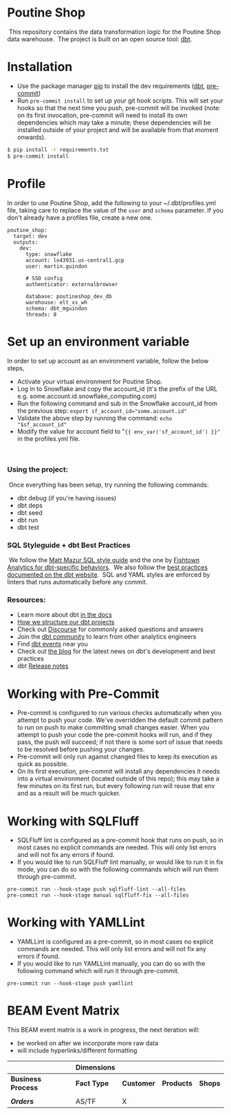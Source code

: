 # Poutine Shop
​
This repository contains the data transformation logic for the Poutine Shop data warehouse.
​
The project is built on an open source tool: [dbt](https://www.getdbt.com/).

# Installation

- Use the package manager [pip](https://pip.pypa.io/en/stable/) to install the dev requirements ([dbt](https://www.getdbt.com/), [pre-commit](https://pre-commit.com/))
- Run `pre-commit install` to set up your git hook scripts. This will set your hooks so that the next time you push, pre-commit will be invoked (note: on its first invocation, pre-commit will need to install its own dependencies which may take a minute; these dependencies will be installed outside of your project and will be available from that moment onwards).

```bash
$ pip install -r requirements.txt
$ pre-commit install
```

# Profile

In order to use Poutine Shop, add the following to your ~/.dbt/profiles.yml file, taking care to replace the value of the `user` and `schema` parameter.
If you don't already have a profiles file, create a new one.

```
poutine_shop:
  target: dev
  outputs:
    dev:
      type: snowflake
      account: lo43931.us-central1.gcp
      user: martin.guindon

      # SSO config
      authenticator: externalbrowser

      database: poutineshop_dev_db
      warehouse: elt_xs_wh
      schema: dbt_mguindon
      threads: 8

```
# Set up an environment variable

In order to set up account as an environment variable, follow the below steps,

- Activate your virtual environment for Poutine Shop.
- Log in to Snowflake and copy the account_id (it's the prefix of the URL e.g. some.account.id.snowflake_computing.com)
- Run the following command and sub in the Snowflake account_id from the previous step: `export sf_account_id="some.account.id"`
- Validate the above step by running the command: `echo "$sf_account_id"`
- Modify the value for account field to "`{{ env_var('sf_account_id') }}"` in the profiles.yml file.


​
### Using the project:
​
Once everything has been setup, try running the following commands:
​
- dbt debug (if you're having issues)
- dbt deps
- dbt seed
- dbt run
- dbt test
​
### SQL Styleguide + dbt Best Practices
​
We follow the [Matt Mazur SQL style guide](https://github.com/mattm/sql-style-guide) and the one by [Fishtown Analytics for dbt-specific behaviors](https://github.com/fishtown-analytics/corp/blob/master/dbt_coding_conventions.md#sql-style-guide).
​
We also follow the [best practices documented on the dbt website](https://docs.getdbt.com/docs/guides/best-practices/).
​
SQL and YAML styles are enforced by linters that runs automatically before any commit.
​
### Resources:
- Learn more about dbt [in the docs](https://docs.getdbt.com/docs/introduction)
- [How we structure our dbt projects](https://discourse.getdbt.com/t/how-we-structure-our-dbt-projects/355)
- Check out [Discourse](https://discourse.getdbt.com/) for commonly asked questions and answers
- Join the [dbt community](http://community.getbdt.com/) to learn from other analytics engineers
- Find [dbt events](https://events.getdbt.com) near you
- Check out [the blog](https://blog.getdbt.com/) for the latest news on dbt's development and best practices
- dbt [Release notes](https://github.com/fishtown-analytics/dbt/releases)

# Working with Pre-Commit
- Pre-commit is configured to run various checks automatically when you attempt to push your code. We've overridden the default commit pattern to run on push to make committing small changes easier. When you attempt to push your code the pre-commit hooks will run, and if they pass, the push will succeed; if not there is some sort of issue that needs to be resolved before pushing your changes.
- Pre-commit will only run against changed files to keep its execution as quick as possible.
- On its first execution, pre-commit will install any dependencies it needs into a virtual environment (located outside of this repo); this may take a few minutes on its first run, but every following run will reuse that env and as a result will be much quicker.

# Working with SQLFluff
- SQLFluff lint is configured as a pre-commit hook that runs on push, so in most cases no explicit commands are needed. This will only list errors and will not fix any errors if found.
- If you would like to run SQLFluff lint manually, or would like to run it in fix mode, you can do so with the following commands which will run them through pre-commit. 
```
pre-commit run --hook-stage push sqlfluff-lint --all-files
pre-commit run --hook-stage manual sqlfluff-fix --all-files
```

# Working with YAMLLint
- YAMLLint is configured as a pre-commit, so in most cases no explicit commands are needed. This will only list errors and will not fix any errors if found.
- If you would like to run YAMLLint manually, you can do so with the following command which will run it through pre-commit.
```
pre-commit run --hook-stage push yamllint
```

# BEAM Event Matrix
This BEAM event matrix is a work in progress, the next iteration will: 
- be worked on after we incorporate more raw data 
- will include hyperlinks/different formatting

|                                           | **Dimensions** |              |              |           |
| ----------------------------------------- |--------------- | ------------ | ------------ | --------- |
| **Business Process**                      | **Fact Type**  | **Customer** | **Products** | **Shops** | 
|                                           |                |              |              |           |
| ***Orders***                              |   AS/TF        |       X      |              |           |
